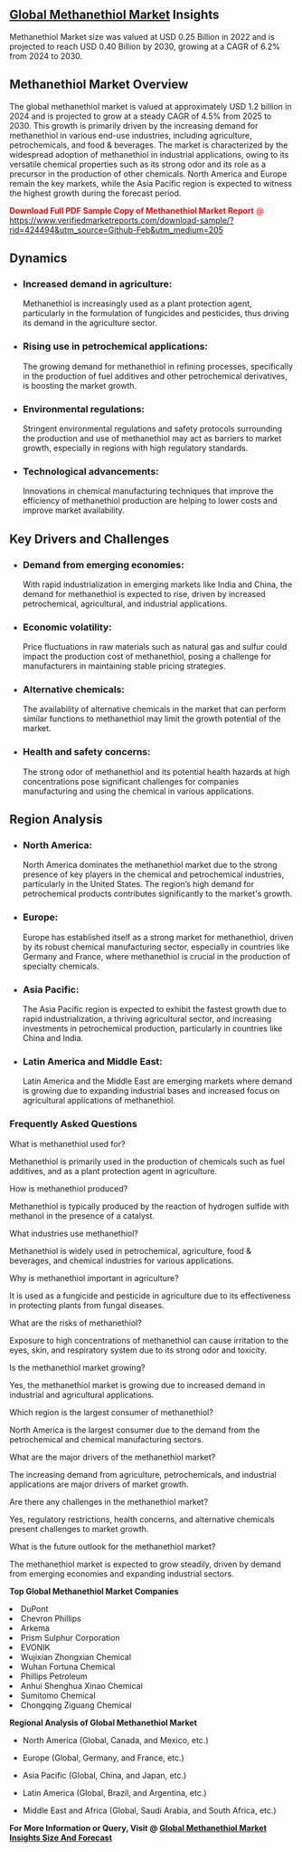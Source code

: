 <h2><a href="https://www.verifiedmarketreports.com/download-sample/?rid=424494&amp;utm_source=Github&amp;utm_medium=205" target="_blank">Global Methanethiol Market</a> Insights</h2><p>Methanethiol Market size was valued at USD 0.25 Billion in 2022 and is projected to reach USD 0.40 Billion by 2030, growing at a CAGR of 6.2% from 2024 to 2030.</p><p><h2>Methanethiol Market Overview</h2> <p>The global methanethiol market is valued at approximately USD 1.2 billion in 2024 and is projected to grow at a steady CAGR of 4.5% from 2025 to 2030. This growth is primarily driven by the increasing demand for methanethiol in various end-use industries, including agriculture, petrochemicals, and food & beverages. The market is characterized by the widespread adoption of methanethiol in industrial applications, owing to its versatile chemical properties such as its strong odor and its role as a precursor in the production of other chemicals. North America and Europe remain the key markets, while the Asia Pacific region is expected to witness the highest growth during the forecast period.</p> <p><p><span class=""><span style="color: #ff0000;"><strong>Download Full PDF Sample Copy of Methanethiol Market Report</strong> @ </span><a href="https://www.verifiedmarketreports.com/download-sample/?rid=424494&amp;utm_source=Github-Feb&amp;utm_medium=205" target="_blank">https://www.verifiedmarketreports.com/download-sample/?rid=424494&amp;utm_source=Github-Feb&amp;utm_medium=205</a></span></p></p> <h2>Dynamics</h2> <ul> <li><h3>Increased demand in agriculture: </h3> Methanethiol is increasingly used as a plant protection agent, particularly in the formulation of fungicides and pesticides, thus driving its demand in the agriculture sector.</li> <li><h3>Rising use in petrochemical applications: </h3> The growing demand for methanethiol in refining processes, specifically in the production of fuel additives and other petrochemical derivatives, is boosting the market growth.</li> <li><h3>Environmental regulations: </h3> Stringent environmental regulations and safety protocols surrounding the production and use of methanethiol may act as barriers to market growth, especially in regions with high regulatory standards.</li> <li><h3>Technological advancements: </h3> Innovations in chemical manufacturing techniques that improve the efficiency of methanethiol production are helping to lower costs and improve market availability.</li> </ul> <h2>Key Drivers and Challenges</h2> <ul> <li><h3>Demand from emerging economies: </h3> With rapid industrialization in emerging markets like India and China, the demand for methanethiol is expected to rise, driven by increased petrochemical, agricultural, and industrial applications.</li> <li><h3>Economic volatility: </h3> Price fluctuations in raw materials such as natural gas and sulfur could impact the production cost of methanethiol, posing a challenge for manufacturers in maintaining stable pricing strategies.</li> <li><h3>Alternative chemicals: </h3> The availability of alternative chemicals in the market that can perform similar functions to methanethiol may limit the growth potential of the market.</li> <li><h3>Health and safety concerns: </h3> The strong odor of methanethiol and its potential health hazards at high concentrations pose significant challenges for companies manufacturing and using the chemical in various applications.</li> </ul> <h2>Region Analysis</h2> <ul> <li><h3>North America: </h3> North America dominates the methanethiol market due to the strong presence of key players in the chemical and petrochemical industries, particularly in the United States. The region’s high demand for petrochemical products contributes significantly to the market's growth.</li> <li><h3>Europe: </h3> Europe has established itself as a strong market for methanethiol, driven by its robust chemical manufacturing sector, especially in countries like Germany and France, where methanethiol is crucial in the production of specialty chemicals.</li> <li><h3>Asia Pacific: </h3> The Asia Pacific region is expected to exhibit the fastest growth due to rapid industrialization, a thriving agricultural sector, and increasing investments in petrochemical production, particularly in countries like China and India.</li> <li><h3>Latin America and Middle East: </h3> Latin America and the Middle East are emerging markets where demand is growing due to expanding industrial bases and increased focus on agricultural applications of methanethiol.</li> </ul> <h3>Frequently Asked Questions</h3> <p>What is methanethiol used for?</p> <p>Methanethiol is primarily used in the production of chemicals such as fuel additives, and as a plant protection agent in agriculture.</p> <p>How is methanethiol produced?</p> <p>Methanethiol is typically produced by the reaction of hydrogen sulfide with methanol in the presence of a catalyst.</p> <p>What industries use methanethiol?</p> <p>Methanethiol is widely used in petrochemical, agriculture, food & beverages, and chemical industries for various applications.</p> <p>Why is methanethiol important in agriculture?</p> <p>It is used as a fungicide and pesticide in agriculture due to its effectiveness in protecting plants from fungal diseases.</p> <p>What are the risks of methanethiol?</p> <p>Exposure to high concentrations of methanethiol can cause irritation to the eyes, skin, and respiratory system due to its strong odor and toxicity.</p> <p>Is the methanethiol market growing?</p> <p>Yes, the methanethiol market is growing due to increased demand in industrial and agricultural applications.</p> <p>Which region is the largest consumer of methanethiol?</p> <p>North America is the largest consumer due to the demand from the petrochemical and chemical manufacturing sectors.</p> <p>What are the major drivers of the methanethiol market?</p> <p>The increasing demand from agriculture, petrochemicals, and industrial applications are major drivers of market growth.</p> <p>Are there any challenges in the methanethiol market?</p> <p>Yes, regulatory restrictions, health concerns, and alternative chemicals present challenges to market growth.</p> <p>What is the future outlook for the methanethiol market?</p> <p>The methanethiol market is expected to grow steadily, driven by demand from emerging economies and expanding industrial sectors.</p> </p><p><strong>Top Global Methanethiol Market Companies</strong></p><div data-test-id=""><p><li>DuPont</li><li> Chevron Phillips</li><li> Arkema</li><li> Prism Sulphur Corporation</li><li> EVONIK</li><li> Wujixian Zhongxian Chemical</li><li> Wuhan Fortuna Chemical</li><li> Phillips Petroleum</li><li> Anhui Shenghua Xinao Chemical</li><li> Sumitomo Chemical</li><li> Chongqing Ziguang Chemical</li></p><div><strong>Regional Analysis of&nbsp;Global Methanethiol Market</strong></div><ul><li dir="ltr"><p dir="ltr">North America&nbsp;(Global, Canada, and Mexico, etc.)</p></li><li dir="ltr"><p dir="ltr">Europe (Global, Germany, and France, etc.)</p></li><li dir="ltr"><p dir="ltr">Asia Pacific&nbsp;(Global, China, and Japan, etc.)</p></li><li dir="ltr"><p dir="ltr">Latin America&nbsp;(Global, Brazil, and Argentina, etc.)</p></li><li dir="ltr">Middle East and Africa&nbsp;(Global, Saudi Arabia, and South Africa, etc.)</li></ul><p><strong>For More Information or Query, Visit @&nbsp;</strong><strong><a href="https://www.verifiedmarketreports.com/product/methanethiol-market/?utm_source=Github&amp;utm_medium=205" target="_blank">Global Methanethiol Market Insights Size And Forecast</a></strong></p></div>
